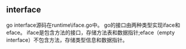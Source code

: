 interface
---
go interface源码在runtime\iface.go中。
go的接口由两种类型实现iface和eface。
iface是包含方法的接口，存储方法表和数据指针;eface（empty interface）不包含方法，存储类型信息和数据指针。

